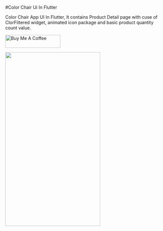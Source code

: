 #Color Chair Ui In Flutter

Color Chair App UI In Flutter, It contains Product Detail page with cuse of ClorFiltered widget, animated icon package and basic product quantity count value.

<a href="https://www.buymeacoffee.com/vaidehishah" target="_blank"><img src="https://cdn.buymeacoffee.com/buttons/default-orange.png" alt="Buy Me A Coffee" height="41" width="174"></a>

<img src="https://github.com/vaidehi2701/color_chair_ui/assets/55477266/8bb1bfd1-7507-4299-84a5-7d59254e6a36" width="300" height="550" />


